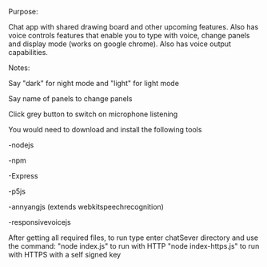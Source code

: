 Purpose: 

Chat app with shared drawing board and other upcoming features. Also has voice
controls features that enable you to type with voice, change panels and display mode
(works on google chrome). Also has voice output capabilities.

Notes:

Say "dark" for night mode and "light" for light mode

Say name of panels to change panels

Click grey button to switch on microphone listening

You would need to download and install the following tools

-nodejs

-npm

-Express

-p5js

-annyangjs (extends webkitspeechrecognition)

-responsivevoicejs


After getting all required files, to run type enter chatSever directory and use the command:
"node index.js" to run with HTTP
"node index-https.js" to run with HTTPS with a self signed key
